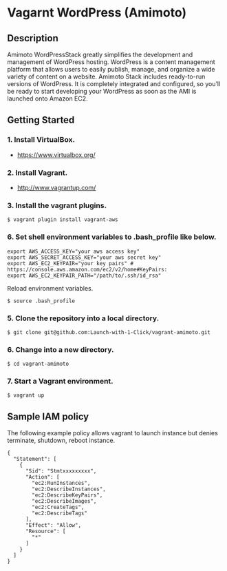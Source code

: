 # Vagarnt WordPress (Amimoto)

## Description

Amimoto WordPressStack greatly simplifies the development and management of WordPress hosting.
WordPress is a content management platform that allows users to easily publish, manage, and organize a wide variety of content on a website.
Amimoto Stack includes ready-to-run versions of WordPress. It is completely integrated and configured, so you’ll be ready to start developing your WordPress as soon as the AMI is launched onto Amazon EC2.

## Getting Started

### 1. Install VirtualBox.

 * https://www.virtualbox.org/

### 2. Install Vagrant.

 * http://www.vagrantup.com/

### 3. Install the vagrant plugins.

```
$ vagrant plugin install vagrant-aws
```

### 6. Set shell environment variables to .bash_profile like below.

```
export AWS_ACCESS_KEY="your aws access key"
export AWS_SECRET_ACCESS_KEY="your aws secret key"
export AWS_EC2_KEYPAIR="your key pairs" # https://console.aws.amazon.com/ec2/v2/home#KeyPairs:
export AWS_EC2_KEYPAIR_PATH="/path/to/.ssh/id_rsa"
```

Reload environment variables.

```
$ source .bash_profile
```

### 5. Clone the repository into a local directory.

```
$ git clone git@github.com:Launch-with-1-Click/vagrant-amimoto.git
```

### 6. Change into a new directory.

```
$ cd vagrant-amimoto
```

### 7. Start a Vagrant environment.

```
$ vagrant up
```

## Sample IAM policy

The following example policy allows vagrant to launch instance but denies terminate, shutdown, reboot instance.

```
{
  "Statement": [
    {
      "Sid": "Stmtxxxxxxxxx",
      "Action": [
        "ec2:RunInstances",
        "ec2:DescribeInstances",
        "ec2:DescribeKeyPairs",
        "ec2:DescribeImages",
        "ec2:CreateTags",
        "ec2:DescribeTags"
      ],
      "Effect": "Allow",
      "Resource": [
        "*"
      ]
    }
  ]
}
```
